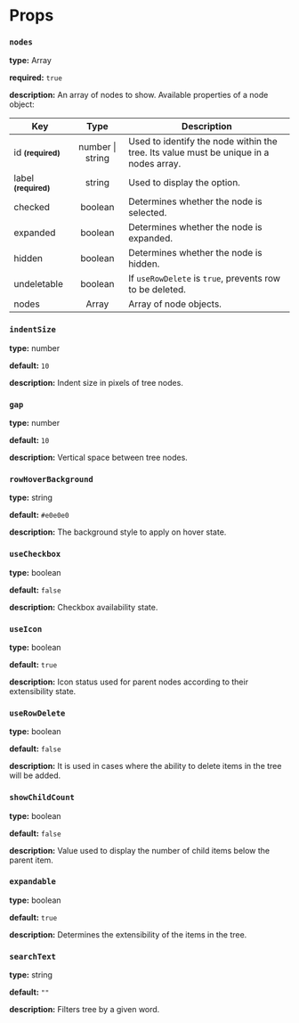 # Props

### `nodes`

**type:** Array

**required:** `true`

**description:** An array of nodes to show. Available properties of a node object:

| Key                                 |       Type       | Description                                                                           |
| ----------------------------------- | :--------------: | ------------------------------------------------------------------------------------- |
| id <small>**(required)**</small>    | number \| string | Used to identify the node within the tree. Its value must be unique in a nodes array. |
| label <small>**(required)**</small> |      string      | Used to display the option.                                                           |
| checked                             |      boolean     | Determines whether the node is selected.                                              |
| expanded                            |      boolean     | Determines whether the node is expanded.                                              |
| hidden                              |      boolean     | Determines whether the node is hidden.                                                |
| undeletable                         |      boolean     | If `useRowDelete` is `true`, prevents row to be deleted.                                 |
| nodes                               |      Array       | Array of node objects.                                                                |

### `indentSize`

**type:** number

**default:** `10`

**description:** Indent size in pixels of tree nodes.

### `gap`

**type:** number

**default:** `10`

**description:** Vertical space between tree nodes.

### `rowHoverBackground`

**type:** string

**default:** `#e0e0e0`

**description:** The background style to apply on hover state.

### `useCheckbox`

**type:** boolean

**default:** `false`

**description:** Checkbox availability state.

### `useIcon`

**type:** boolean

**default:** `true`

**description:** Icon status used for parent nodes according to their extensibility state.

### `useRowDelete`

**type:** boolean

**default:** `false`

**description:** It is used in cases where the ability to delete items in the tree will be added.

### `showChildCount`

**type:** boolean

**default:** `false`

**description:** Value used to display the number of child items below the parent item.

### `expandable`

**type:** boolean

**default:** `true`

**description:** Determines the extensibility of the items in the tree.

### `searchText`

**type:** string

**default:** `""`

**description:** Filters tree by a given word.